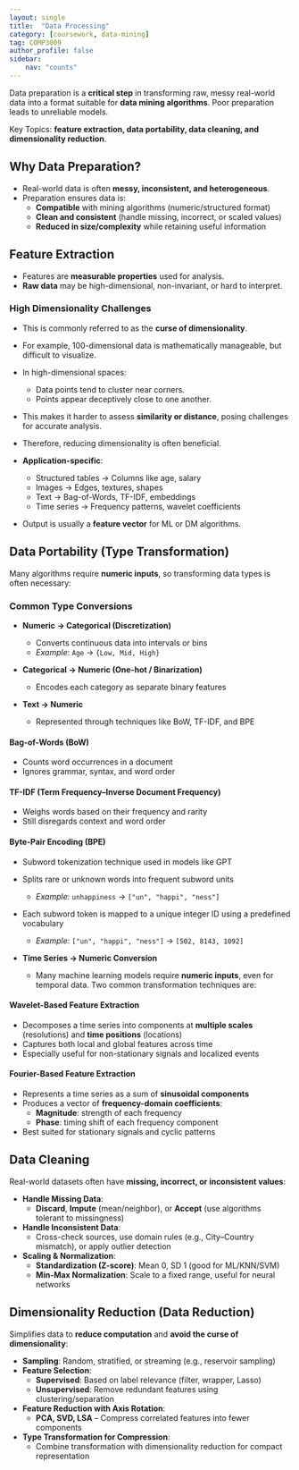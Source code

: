 ```yaml
---
layout: single
title:  "Data Processing"
category: [coursework, data-mining]
tag: COMP3009
author_profile: false
sidebar:
    nav: "counts"
---
```


Data preparation is a **critical step** in transforming raw, messy real-world data into a format suitable for **data mining algorithms**. Poor preparation leads to unreliable models. 

Key Topics: **feature extraction, data portability, data cleaning, and dimensionality reduction**.

## Why Data Preparation?

- Real-world data is often **messy, inconsistent, and heterogeneous**.
- Preparation ensures data is:
  - **Compatible** with mining algorithms (numeric/structured format)
  - **Clean and consistent** (handle missing, incorrect, or scaled values)
  - **Reduced in size/complexity** while retaining useful information


## Feature Extraction

- Features are **measurable properties** used for analysis.
- **Raw data** may be high-dimensional, non-invariant, or hard to interpret.

### High Dimensionality Challenges

- This is commonly referred to as the **curse of dimensionality**.
- For example, 100-dimensional data is mathematically manageable, but difficult to visualize.
- In high-dimensional spaces:
  - Data points tend to cluster near corners.
  - Points appear deceptively close to one another.
- This makes it harder to assess **similarity or distance**, posing challenges for accurate analysis.
- Therefore, reducing dimensionality is often beneficial.


- **Application-specific**:
  - Structured tables → Columns like age, salary  
  - Images → Edges, textures, shapes  
  - Text → Bag-of-Words, TF-IDF, embeddings  
  - Time series → Frequency patterns, wavelet coefficients
- Output is usually a **feature vector** for ML or DM algorithms.


## Data Portability (Type Transformation)

Many algorithms require **numeric inputs**, so transforming data types is often necessary:

### Common Type Conversions

- **Numeric → Categorical (Discretization)**  
  - Converts continuous data into intervals or bins  
  - *Example*: `Age` → `{Low, Mid, High}`

- **Categorical → Numeric (One-hot / Binarization)**  
  - Encodes each category as separate binary features

- **Text → Numeric**  
  - Represented through techniques like BoW, TF-IDF, and BPE

#### Bag-of-Words (BoW)
- Counts word occurrences in a document  
- Ignores grammar, syntax, and word order

#### TF-IDF (Term Frequency–Inverse Document Frequency)
- Weighs words based on their frequency and rarity  
- Still disregards context and word order

#### Byte-Pair Encoding (BPE)
- Subword tokenization technique used in models like GPT  
- Splits rare or unknown words into frequent subword units  
  - *Example*: `unhappiness` → `["un", "happi", "ness"]`
- Each subword token is mapped to a unique integer ID using a predefined vocabulary  
  - *Example*: `["un", "happi", "ness"]` → `[502, 8143, 1092]`


- **Time Series → Numeric Conversion**
  - Many machine learning models require **numeric inputs**, even for temporal data. Two common transformation techniques are:

#### Wavelet-Based Feature Extraction
- Decomposes a time series into components at **multiple scales** (resolutions) and **time positions** (locations)
- Captures both local and global features across time  
- Especially useful for non-stationary signals and localized events

#### Fourier-Based Feature Extraction
- Represents a time series as a sum of **sinusoidal components**
- Produces a vector of **frequency-domain coefficients**:
  - **Magnitude**: strength of each frequency
  - **Phase**: timing shift of each frequency component  
- Best suited for stationary signals and cyclic patterns


## Data Cleaning

Real-world datasets often have **missing, incorrect, or inconsistent values**:

- **Handle Missing Data**:
  - **Discard**, **Impute** (mean/neighbor), or **Accept** (use algorithms tolerant to missingness)
- **Handle Inconsistent Data**:
  - Cross-check sources, use domain rules (e.g., City–Country mismatch), or apply outlier detection
- **Scaling & Normalization**:
  - **Standardization (Z-score)**: Mean 0, SD 1 (good for ML/KNN/SVM)  
  - **Min-Max Normalization**: Scale to a fixed range, useful for neural networks


## Dimensionality Reduction (Data Reduction)

Simplifies data to **reduce computation** and **avoid the curse of dimensionality**:

- **Sampling**: Random, stratified, or streaming (e.g., reservoir sampling)
- **Feature Selection**:
  - **Supervised**: Based on label relevance (filter, wrapper, Lasso)  
  - **Unsupervised**: Remove redundant features using clustering/separation
- **Feature Reduction with Axis Rotation**:
  - **PCA, SVD, LSA** – Compress correlated features into fewer components
- **Type Transformation for Compression**:
  - Combine transformation with dimensionality reduction for compact representation

